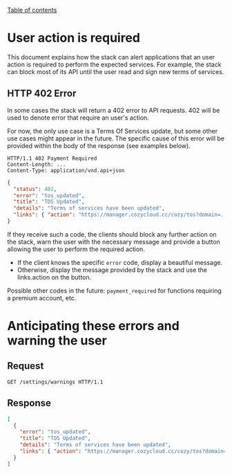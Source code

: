 [Table of contents](README.md#table-of-contents)

# User action is required

This document explains how the stack can alert applications that an user
action is required to perform the expected services. For example, the stack
can block most of its API until the user read and sign new terms of services.

## HTTP 402 Error

In some cases the stack will return a 402 error to API requests.
402 will be used to denote error that require an user's action.

For now, the only use case is a Terms Of Services update, but some other use
cases might appear in the future. The specific cause of this error will be
provided within the body of the response (see examples below).

```http
HTTP/1.1 402 Payment Required
Content-Length: ...
Content-Type: application/vnd.api+json
```

```json
{
  "status": 402,
  "error": "tos_updated",
  "title": "TOS Updated",
  "details": "Terms of services have been updated",
  "links": { "action": "https://manager.cozycloud.cc/cozy/tos?domain=..." }
}
```

If they receive such a code, the clients should block any further action on
the stack, warn the user with the necessary message and provide a button
allowing the user to perform the required action.

- If the client knows the specific `error` code, display a beautiful message.
- Otherwise, display the message provided by the stack and use the links.action on the button.

Possible other codes in the future: `payment_required` for functions requiring
a premium account, etc.


# Anticipating these errors and warning the user

## Request

```http
GET /settings/warnings HTTP/1.1
```

## Response

```json
[
  {
    "error": "tos_updated",
    "title": "TOS Updated",
    "details": "Terms of services have been updated",
    "links": { "action": "https://manager.cozycloud.cc/cozy/tos?domain=..." }
  }
]
```

